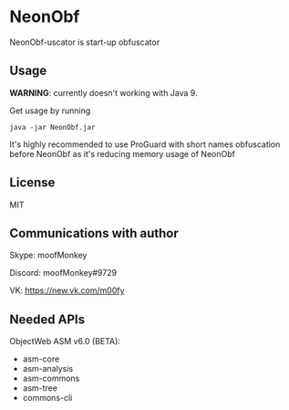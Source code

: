 # NeonObf
NeonObf-uscator is start-up obfuscator

## Usage
**WARNING**: currently doesn't working with Java 9.


Get usage by running

```
java -jar NeonObf.jar
```


It's highly recommended to use ProGuard with short names obfuscation before NeonObf as it's reducing memory usage of NeonObf

## License
MIT

## Communications with author
Skype: moofMonkey

Discord: moofMonkey#9729

VK: https://new.vk.com/m00fy

## Needed APIs
ObjectWeb ASM v6.0 (BETA):

 - asm-core
 - asm-analysis
 - asm-commons
 - asm-tree
 - commons-cli
